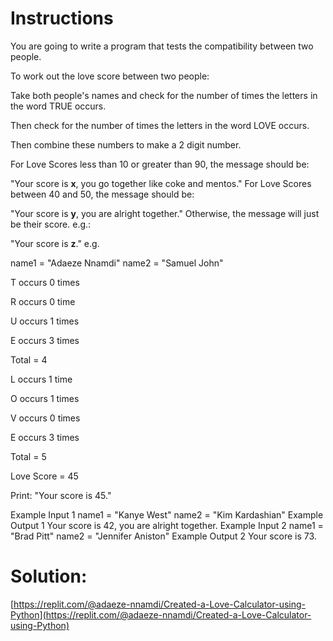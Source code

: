 # Instructions
You are going to write a program that tests the compatibility between two people.

To work out the love score between two people:

Take both people's names and check for the number of times the letters in the word TRUE occurs. 

Then check for the number of times the letters in the word LOVE occurs. 

Then combine these numbers to make a 2 digit number.

For Love Scores less than 10 or greater than 90, the message should be:

"Your score is **x**, you go together like coke and mentos."
For Love Scores between 40 and 50, the message should be:

"Your score is **y**, you are alright together."
Otherwise, the message will just be their score. e.g.:

"Your score is **z**."
e.g.

name1 = "Adaeze Nnamdi"
name2 = "Samuel John"

T occurs 0 times

R occurs 0 time

U occurs 1 times

E occurs 3 times

Total = 4

L occurs 1 time

O occurs 1 times

V occurs 0 times

E occurs 3 times

Total = 5

Love Score = 45

Print: "Your score is 45."

Example Input 1
name1 = "Kanye West"
name2 = "Kim Kardashian"
Example Output 1
Your score is 42, you are alright together.
Example Input 2
name1 = "Brad Pitt"
name2 = "Jennifer Aniston"
Example Output 2
Your score is 73.

# Solution: 
[https://replit.com/@adaeze-nnamdi/Created-a-Love-Calculator-using-Python](https://replit.com/@adaeze-nnamdi/Created-a-Love-Calculator-using-Python)

